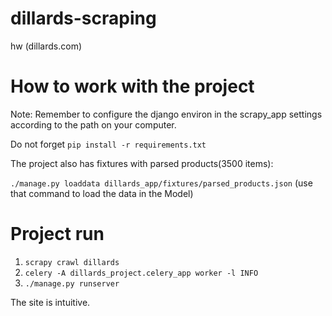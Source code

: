 # dillards-scraping
hw (dillards.com)

# How to work with the project
Note: Remember to configure the django environ in the scrapy_app settings according to the path on your computer.

Do not forget `pip install -r requirements.txt`

The project also has fixtures with parsed products(3500 items):

`./manage.py loaddata dillards_app/fixtures/parsed_products.json` (use that command to load the data in the Model)

# Project run
1. `scrapy crawl dillards`
2. `celery -A dillards_project.celery_app worker -l INFO`
3. `./manage.py runserver`

The site is intuitive.
